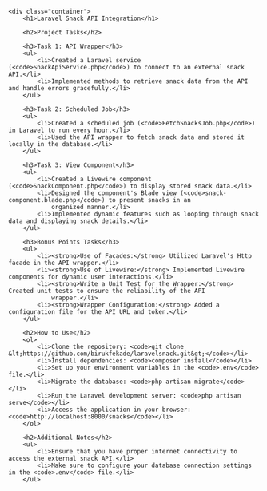 

    <div class="container">
        <h1>Laravel Snack API Integration</h1>

        <h2>Project Tasks</h2>

        <h3>Task 1: API Wrapper</h3>
        <ul>
            <li>Created a Laravel service (<code>SnackApiService.php</code>) to connect to an external snack API.</li>
            <li>Implemented methods to retrieve snack data from the API and handle errors gracefully.</li>
        </ul>

        <h3>Task 2: Scheduled Job</h3>
        <ul>
            <li>Created a scheduled job (<code>FetchSnacksJob.php</code>) in Laravel to run every hour.</li>
            <li>Used the API wrapper to fetch snack data and stored it locally in the database.</li>
        </ul>

        <h3>Task 3: View Component</h3>
        <ul>
            <li>Created a Livewire component (<code>SnackComponent.php</code>) to display stored snack data.</li>
            <li>Designed the component's Blade view (<code>snack-component.blade.php</code>) to present snacks in an
                organized manner.</li>
            <li>Implemented dynamic features such as looping through snack data and displaying snack details.</li>
        </ul>

        <h3>Bonus Points Tasks</h3>
        <ul>
            <li><strong>Use of Facades:</strong> Utilized Laravel's Http facade in the API wrapper.</li>
            <li><strong>Use of Livewire:</strong> Implemented Livewire components for dynamic user interactions.</li>
            <li><strong>Write a Unit Test for the Wrapper:</strong> Created unit tests to ensure the reliability of the API
                wrapper.</li>
            <li><strong>Wrapper Configuration:</strong> Added a configuration file for the API URL and token.</li>
        </ul>

        <h2>How to Use</h2>
        <ol>
            <li>Clone the repository: <code>git clone &lt;https://github.com/birukfekade/laravelsnack.git&gt;</code></li>
            <li>Install dependencies: <code>composer install</code></li>
            <li>Set up your environment variables in the <code>.env</code> file.</li>
            <li>Migrate the database: <code>php artisan migrate</code></li>
            <li>Run the Laravel development server: <code>php artisan serve</code></li>
            <li>Access the application in your browser: <code>http://localhost:8000/snacks</code></li>
        </ol>

        <h2>Additional Notes</h2>
        <ul>
            <li>Ensure that you have proper internet connectivity to access the external snack API.</li>
            <li>Make sure to configure your database connection settings in the <code>.env</code> file.</li>
        </ul>
